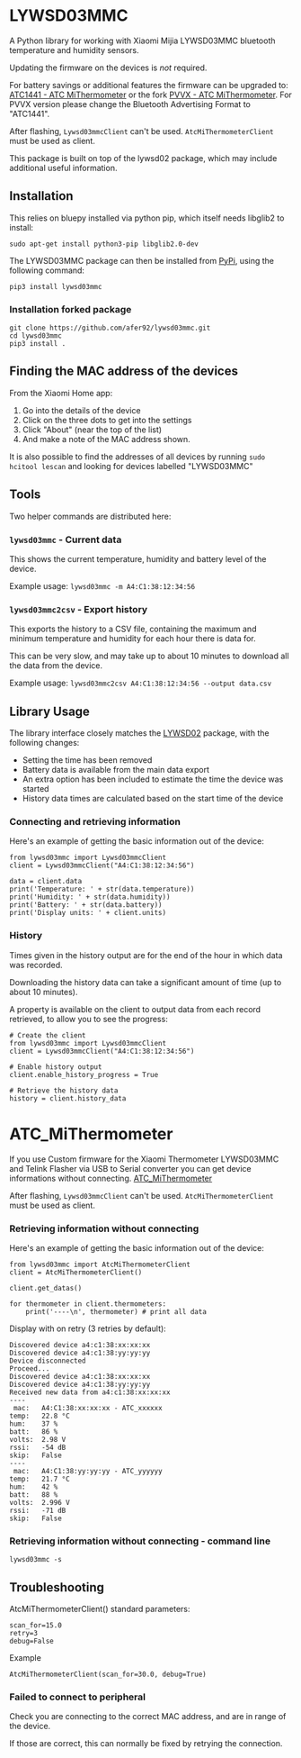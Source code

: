 # LYWSD03MMC 

A Python library for working with Xiaomi Mijia LYWSD03MMC bluetooth temperature and humidity sensors.

Updating the firmware on the devices is *not* required.

For battery savings or additional features the firmware can be upgraded to:
[ATC1441 - ATC MiThermometer](https://github.com/atc1441/ATC_MiThermometer)
or the fork
[PVVX - ATC MiThermometer](https://github.com/pvvx/ATC_MiThermometer).
For PVVX version please change the Bluetooth Advertising Format to "ATC1441".

After flashing, ```Lywsd03mmcClient``` can't be used. ```AtcMiThermometerClient``` must be used as client.

This package is built on top of the lywsd02 package, which may include additional useful information.

## Installation

This relies on bluepy installed via python pip, which itself needs libglib2 to install:
```
sudo apt-get install python3-pip libglib2.0-dev
```

The LYWSD03MMC package can then be installed from [PyPi](https://pypi.org/project/lywsd03mmc/), using the following command:

```
pip3 install lywsd03mmc
```

### Installation forked package

```
git clone https://github.com/afer92/lywsd03mmc.git
cd lywsd03mmc
pip3 install .
```

## Finding the MAC address of the devices
From the Xiaomi Home app:
1. Go into the details of the device
2. Click on the three dots to get into the settings
3. Click "About" (near the top of the list)
4. And make a note of the MAC address shown.

It is also possible to find the addresses of all devices by running `sudo hcitool lescan` and looking for devices labelled "LYWSD03MMC"

## Tools

Two helper commands are distributed here:

### `lywsd03mmc` - Current data

This shows the current temperature, humidity and battery level of the device.

Example usage: 
`lywsd03mmc -m A4:C1:38:12:34:56`

### `lywsd03mmc2csv` - Export history

This exports the history to a CSV file, containing the maximum and minimum temperature and humidity for each hour there is data for.

This can be very slow, and may take up to about 10 minutes to download all the data from the device.

Example usage: 
`lywsd03mmc2csv A4:C1:38:12:34:56 --output data.csv`

## Library Usage

The library interface closely matches the [LYWSD02](https://github.com/h4/lywsd02) package, with the following changes:

* Setting the time has been removed
* Battery data is available from the main data export
* An extra option has been included to estimate the time the device was started
* History data times are calculated based on the start time of the device

### Connecting and retrieving information

Here's an example of getting the basic information out of the device:

```
from lywsd03mmc import Lywsd03mmcClient
client = Lywsd03mmcClient("A4:C1:38:12:34:56")

data = client.data
print('Temperature: ' + str(data.temperature))
print('Humidity: ' + str(data.humidity))
print('Battery: ' + str(data.battery))
print('Display units: ' + client.units)
```

### History

Times given in the history output are for the end of the hour in which data was recorded.

Downloading the history data can take a significant amount of time (up to about 10 minutes).

A property is available on the client to output data from each record retrieved, to allow you to see the progress:

```
# Create the client
from lywsd03mmc import Lywsd03mmcClient
client = Lywsd03mmcClient("A4:C1:38:12:34:56")

# Enable history output
client.enable_history_progress = True

# Retrieve the history data
history = client.history_data
```

# ATC_MiThermometer

If you use Custom firmware for the Xiaomi Thermometer LYWSD03MMC and Telink Flasher via USB to Serial converter you can get device informations without connecting.
[ATC_MiThermometer](https://github.com/atc1441/ATC_MiThermometer)

After flashing, ```Lywsd03mmcClient``` can't be used. ```AtcMiThermometerClient``` must be used as client.

### Retrieving information without connecting

Here's an example of getting the basic information out of the device:

```
from lywsd03mmc import AtcMiThermometerClient
client = AtcMiThermometerClient()

client.get_datas()

for thermometer in client.thermometers:
    print('----\n', thermometer) # print all data 
```

Display with on retry (3 retries by default):

```
Discovered device a4:c1:38:xx:xx:xx
Discovered device a4:c1:38:yy:yy:yy
Device disconnected
Proceed...
Discovered device a4:c1:38:xx:xx:xx
Discovered device a4:c1:38:yy:yy:yy
Received new data from a4:c1:38:xx:xx:xx
----
 mac:   A4:C1:38:xx:xx:xx - ATC_xxxxxx
temp:   22.8 °C
hum:    37 %
batt:   86 %
volts:  2.98 V
rssi:   -54 dB
skip:   False
----
 mac:   A4:C1:38:yy:yy:yy - ATC_yyyyyy
temp:   21.7 °C
hum:    42 %
batt:   88 %
volts:  2.996 V
rssi:   -71 dB
skip:   False
```

### Retrieving information without connecting - command line

```
lywsd03mmc -s
```

## Troubleshooting

AtcMiThermometerClient() standard parameters:
```
scan_for=15.0
retry=3
debug=False
```

Example
```
AtcMiThermometerClient(scan_for=30.0, debug=True)
```

### Failed to connect to peripheral

Check you are connecting to the correct MAC address, and are in range of the device.

If those are correct, this can normally be fixed by retrying the connection.
